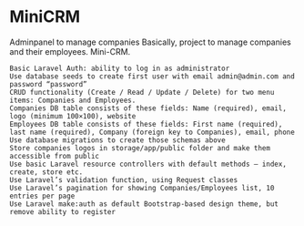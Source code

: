 # MiniCRM

Adminpanel to manage companies
Basically, project to manage companies and their employees. Mini-CRM.

    Basic Laravel Auth: ability to log in as administrator
    Use database seeds to create first user with email admin@admin.com and password “password”
    CRUD functionality (Create / Read / Update / Delete) for two menu items: Companies and Employees.
    Companies DB table consists of these fields: Name (required), email, logo (minimum 100×100), website
    Employees DB table consists of these fields: First name (required), last name (required), Company (foreign key to Companies), email, phone
    Use database migrations to create those schemas above
    Store companies logos in storage/app/public folder and make them accessible from public
    Use basic Laravel resource controllers with default methods – index, create, store etc.
    Use Laravel’s validation function, using Request classes
    Use Laravel’s pagination for showing Companies/Employees list, 10 entries per page
    Use Laravel make:auth as default Bootstrap-based design theme, but remove ability to register


